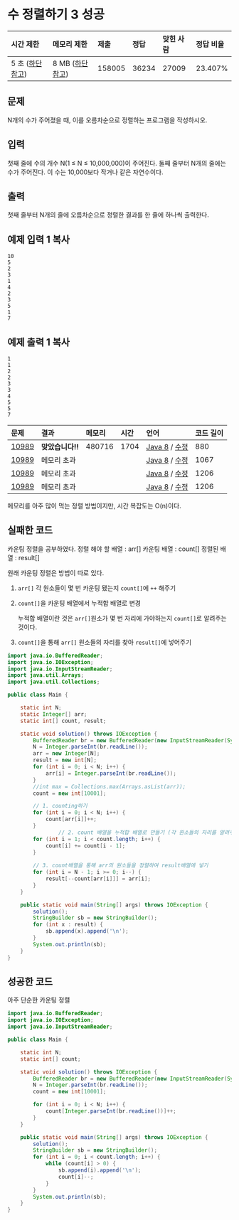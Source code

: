 # 수 정렬하기 3 성공

| 시간 제한                                                  | 메모리 제한                                                | 제출   | 정답  | 맞힌 사람 | 정답 비율 |
| :--------------------------------------------------------- | :--------------------------------------------------------- | :----- | :---- | :-------- | :-------- |
| 5 초 ([하단 참고](https://www.acmicpc.net/problem/10989#)) | 8 MB ([하단 참고](https://www.acmicpc.net/problem/10989#)) | 158005 | 36234 | 27009     | 23.407%   |

## 문제

N개의 수가 주어졌을 때, 이를 오름차순으로 정렬하는 프로그램을 작성하시오.

## 입력

첫째 줄에 수의 개수 N(1 ≤ N ≤ 10,000,000)이 주어진다. 둘째 줄부터 N개의 줄에는 수가 주어진다. 이 수는 10,000보다 작거나 같은 자연수이다.

## 출력

첫째 줄부터 N개의 줄에 오름차순으로 정렬한 결과를 한 줄에 하나씩 출력한다.

## 예제 입력 1 복사

```
10
5
2
3
1
4
2
3
5
1
7
```

## 예제 출력 1 복사

```
1
1
2
2
3
3
4
5
5
7
```



| 문제                                           | 결과             | 메모리 | 시간 | 언어                                                         | 코드 길이 |
| :--------------------------------------------- | :--------------- | :----- | :--- | :----------------------------------------------------------- | :-------- |
| [10989](https://www.acmicpc.net/problem/10989) | **맞았습니다!!** | 480716 | 1704 | [Java 8](https://www.acmicpc.net/source/41822279) / [수정](https://www.acmicpc.net/submit/10989/41822279) | 880       |
| [10989](https://www.acmicpc.net/problem/10989) | 메모리 초과      |        |      | [Java 8](https://www.acmicpc.net/source/41822141) / [수정](https://www.acmicpc.net/submit/10989/41822141) | 1067      |
| [10989](https://www.acmicpc.net/problem/10989) | 메모리 초과      |        |      | [Java 8](https://www.acmicpc.net/source/41821008) / [수정](https://www.acmicpc.net/submit/10989/41821008) | 1206      |
| [10989](https://www.acmicpc.net/problem/10989) | 메모리 초과      |        |      | [Java 8](https://www.acmicpc.net/source/41820856) / [수정](https://www.acmicpc.net/submit/10989/41820856) | 1206      |

메모리를 아주 많이 먹는 정렬 방법이지만, 시간 복잡도는 O(n)이다.

## 실패한 코드

카운팅 정렬을 공부하였다.
정렬 해야 할 배열 : arr[]
카운팅 배열 : count[]
정렬된 배열 : result[]

원래 카운팅 정렬은 방법이 따로 있다.

1.  `arr[]` 각 원소들이 몇 번 카운팅 됐는지 `count[]`에 `++` 해주기

2. `count[]`을 카운팅 배열에서 누적합 배열로 변경

   누적합 배열이란 것은 `arr[]`원소가 몇 번 자리에 가야하는지 `count[]`로 알려주는 것이다.

3. `count[]`을 통해 `arr[]` 원소들의 자리를 찾아 `result[]`에 넣어주기

~~~java
import java.io.BufferedReader;
import java.io.IOException;
import java.io.InputStreamReader;
import java.util.Arrays;
import java.util.Collections;

public class Main {

    static int N;
    static Integer[] arr;
    static int[] count, result;

    static void solution() throws IOException {
        BufferedReader br = new BufferedReader(new InputStreamReader(System.in));
        N = Integer.parseInt(br.readLine());
        arr = new Integer[N];
        result = new int[N];
        for (int i = 0; i < N; i++) {
            arr[i] = Integer.parseInt(br.readLine());
        }
        //int max = Collections.max(Arrays.asList(arr));
        count = new int[10001];

      	// 1. counting하기
        for (int i = 0; i < N; i++) {
            count[arr[i]]++;
        }
				// 2. count 배열을 누적합 배열로 만들기 (각 원소들의 자리를 알려주는 배열이 된다.)
        for (int i = 1; i < count.length; i++) {
            count[i] += count[i - 1];
        }
			
      	// 3. count배열을 통해 arr의 원소들을 정렬하여 result배열에 넣기
        for (int i = N - 1; i >= 0; i--) {
            result[--count[arr[i]]] = arr[i];
        }
    }

    public static void main(String[] args) throws IOException {
        solution();
        StringBuilder sb = new StringBuilder();
        for (int x : result) {
            sb.append(x).append('\n');
        }
        System.out.println(sb);
    }
}
~~~



## 성공한 코드

아주 단순한 카운팅 정렬

~~~java
import java.io.BufferedReader;
import java.io.IOException;
import java.io.InputStreamReader;

public class Main {

    static int N;
    static int[] count;

    static void solution() throws IOException {
        BufferedReader br = new BufferedReader(new InputStreamReader(System.in));
        N = Integer.parseInt(br.readLine());
        count = new int[10001];

        for (int i = 0; i < N; i++) {
            count[Integer.parseInt(br.readLine())]++;
        }
    }

    public static void main(String[] args) throws IOException {
        solution();
        StringBuilder sb = new StringBuilder();
        for (int i = 0; i < count.length; i++) {
            while (count[i] > 0) {
                sb.append(i).append('\n');
                count[i]--;
            }
        }
        System.out.println(sb);
    }
}
~~~

